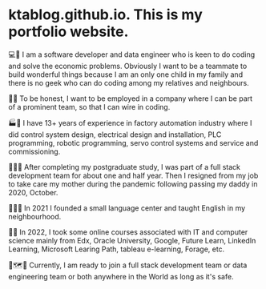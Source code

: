 # ktablog.github.io.  This is my portfolio website.  

  💻🌱 I am a software developer and data engineer who is keen to do coding and solve the economic problems.  Obviously I want to be a teammate to build wonderful things because I am an only one child in my family and there is no geek who can do coding among my relatives and neighbours.  
  
  🥰💎 To be honest, I want to be employed in a company where I can be part of a prominent team, so that I can wire in coding.  
  
  🏭🌳 I have 13+ years of experience in factory automation industry where I did control system design, electrical design and installation, PLC programming, robotic programming, servo control systems and service and commissioning.  
  
  🚀💐🍂 After completing my postgraduate study, I was part of a full stack development team for about one and half year.  Then I resigned from my job to take care my mother during the pandemic following passing my daddy in 2020, October. 
  
  👩‍🏫🏫 In 2021 I founded a small language center and taught English in my neighbourhood.
  
  🧑‍💻 In 2022, I took some online courses associated with IT and computer science mainly from Edx, Oracle University, Google, Future Learn, LinkedIn Learning, Microsoft Learing Path, tableau e-learning, Forage, etc.
  
  🤗🗺️🧭 Currently, I am ready to join a full stack development team or data engineering team or both anywhere in the World as long as it's safe.
  
  

